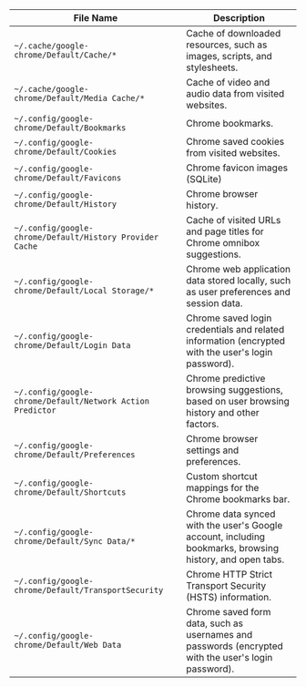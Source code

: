 File Name                                                | Description
---------------------------------------------------------|--------------------------------------------------------------
`~/.cache/google-chrome/Default/Cache/*`                   | Cache of downloaded resources, such as images, scripts, and stylesheets.
`~/.cache/google-chrome/Default/Media Cache/*`           | Cache of video and audio data from visited websites.
`~/.config/google-chrome/Default/Bookmarks`| Chrome bookmarks.
`~/.config/google-chrome/Default/Cookies`| Chrome saved cookies from visited websites.
`~/.config/google-chrome/Default/Favicons`| Chrome favicon images (SQLite)
`~/.config/google-chrome/Default/History`| Chrome browser history.
`~/.config/google-chrome/Default/History Provider Cache`| Cache of visited URLs and page titles for Chrome omnibox suggestions.
`~/.config/google-chrome/Default/Local Storage/*`| Chrome web application data stored locally, such as user preferences and session data.
`~/.config/google-chrome/Default/Login Data`| Chrome saved login credentials and related information (encrypted with the user's login password).
`~/.config/google-chrome/Default/Network Action Predictor` | Chrome predictive browsing suggestions, based on user browsing history and other factors.
`~/.config/google-chrome/Default/Preferences` | Chrome browser settings and preferences.
`~/.config/google-chrome/Default/Shortcuts` | Custom shortcut mappings for the Chrome bookmarks bar.
`~/.config/google-chrome/Default/Sync Data/*` | Chrome data synced with the user's Google account, including bookmarks, browsing history, and open tabs.
`~/.config/google-chrome/Default/TransportSecurity`  | Chrome HTTP Strict Transport Security (HSTS) information.
`~/.config/google-chrome/Default/Web Data`  | Chrome saved form data, such as usernames and passwords (encrypted with the user's login password).
